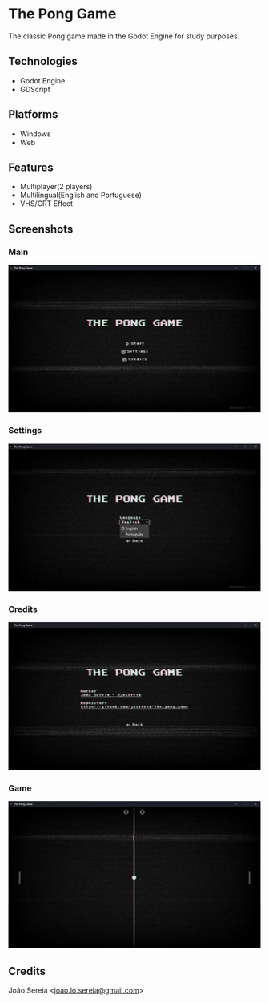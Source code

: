 # The Pong Game

The classic Pong game made in the Godot Engine for study purposes.

## Technologies

* Godot Engine
* GDScript

## Platforms

* Windows
* Web

## Features

* Multiplayer(2 players)
* Multilingual(English and Portuguese)
* VHS/CRT Effect

## Screenshots

### Main

![Main Screen](assets/readme/main.png)

### Settings

![Settings Screen](assets/readme/settings.png)

### Credits

![Credits Screen](assets/readme/credits.png)

### Game

![Game Screen](assets/readme/game.png)

## Credits

João Sereia <[joao.lo.sereia@gmail.com](mailto:joao.lo.sereia@gmail.com)>

